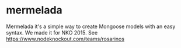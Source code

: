 # mermelada
Mermelada it's a simple way to create Mongoose models with an easy syntax. We made it for NKO 2015. See https://www.nodeknockout.com/teams/rosarinos
